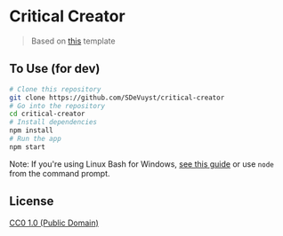# Critical Creator
> Based on [this](https://github.com/SDeVuyst/critical-creator) template

## To Use (for dev)

```bash
# Clone this repository
git clone https://github.com/SDeVuyst/critical-creator
# Go into the repository
cd critical-creator
# Install dependencies
npm install
# Run the app
npm start
```

Note: If you're using Linux Bash for Windows, [see this guide](https://www.howtogeek.com/261575/how-to-run-graphical-linux-desktop-applications-from-windows-10s-bash-shell/) or use `node` from the command prompt.


## License

[CC0 1.0 (Public Domain)](LICENSE.md)
